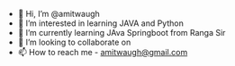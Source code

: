 - 👋 Hi, I’m @amitwaugh
- 👀 I’m interested in learning JAVA and Python 
- 🌱 I’m currently learning JAva Springboot from Ranga Sir
- 💞️ I’m looking to collaborate on 
- 📫 How to reach me  - amitwaugh@gmail.com

<!---
amitwaugh/amitwaugh is a ✨ special ✨ repository because its `README.md` (this file) appears on your GitHub profile.
You can click the Preview link to take a look at your changes.
--->
